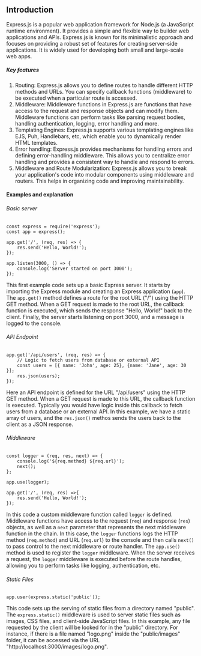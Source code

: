 ## Introduction
Express.js is a popular web application framework for Node.js (a JavaScript runtime environment). It provides a simple and flexible way to builder web applications and APIs. Express.js is known for its minimalistic approach and focuses on providing a robust set of features for creating server-side applications. It is widely used for developing both small and large-scale web apps.

##### Key features
1. Routing: Express.js allows you to define routes to handle different HTTP methods and URLs. You can specify callback functions (middleware) to be executed when a particular route is accessed.
2. Middleware: Middleware functions in Express.js are functions that have access to the request and response objects and can modify them. Middleware functions can perform tasks like parsing request bodies, handling authentication, logging, error handling and more.
3. Templating Engines: Express.js supports various templating engines like EJS, Puh, Handlebars, etc, which enable you to dynamically render HTML templates.
4. Error handling: Express.js provides mechanisms for handling errors and defining error-handling middleware. This allows you to centralize error handling and provides a consistent way to handle and respond to errors.
5. Middleware and Route Modularization: Express.js allows you to break your application's code into modular components using middleware and routers. This helps in organizing code and improving maintainability.

#### Examples and explanation
###### Basic server
```
const express = require('express');
const app = express();

app.get('/', (req, res) => {
    res.send('Hello, World!');
});

app.listen(3000, () => {
    console.log('Server started on port 3000');
});
```
This first example code sets up a basic Express server. It starts by importing the Express module and creating an Express application (`app`). The `app.get()` method defines a route for the root URL ("/") using the HTTP GET method. When a GET request is made to the root URL, the callback function is executed, which sends the response "Hello, World!" back to the client. Finally, the server starts listening on port 3000, and a message is logged to the console.

###### API Endpoint
```
app.get('/api/users', (req, res) => {
    // Logic to fetch users from database or external API
    const users = [{ name: 'John', age: 25}, {name: 'Jane', age: 30 }];
    res.json(users);
});
```
Here an API endpoint is defined for the URL "/api/users" using the HTTP GET method. When a GET request is made to this URL, the callback function is executed. Typically you would have logic inside this callback to fetch users from a database or an external API. In this example, we have a static array of users, and the `res.json()` methos sends the users back to the client as a JSON response.

###### Middleware
```
const logger = (req, res, next) => {
    console.log('${req.method} ${req.url}');
    next();
};

app.use(logger);

app.get('/', (req, res) =>{
    res.send('Hello, World!');
});
```
In this code a custom middleware function called `logger` is defined. Middleware functions have access to the request (`req`) and response (`res`) objects, as well as a `next` parameter that represents the next middleware function in the chain. In this case, the `logger` functions logs the HTTP method (`req.method`) and URL (`req.url`) to the console and then calls `next()` to pass control to the next middleware or route handler. The `app.use()` method is used to register the `logger` middleware. When the server receives a request, the `logger` middleware is executed before the route handles, allowing you to perform tasks like logging, authentication, etc.

###### Static Files
```
app.user(express.static('public'));
```
This code sets up the serving of static files from a directory named "public". The `express.static()` middleware is used to server static files such as images, CSS files, and client-side JavaScript files. In this example, any file requested by the client will be looked for in the "public" directory.
For instance, if there is a file named "logo.png" inside the "public/images" folder, it can be accessed via the URL "http://localhost:3000/images/logo.png".
